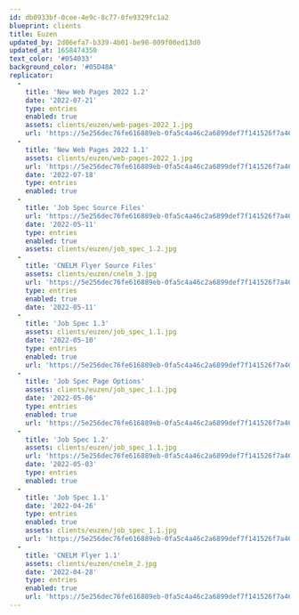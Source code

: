 ```yaml
---
id: db0933bf-0cee-4e9c-8c77-0fe9329fc1a2
blueprint: clients
title: Euzen
updated_by: 2d06efa7-b339-4b01-be90-009f00ed13d0
updated_at: 1658474350
text_color: '#054033'
background_color: '#05D48A'
replicator:
  -
    title: 'New Web Pages 2022 1.2'
    date: '2022-07-21'
    type: entries
    enabled: true
    assets: clients/euzen/web-pages-2022_1.jpg
    url: 'https://5e256dec76fe616889eb-0fa5c4a46c2a6899def7f141526f7a46.ssl.cf3.rackcdn.com/Euzen%202022%201.2.pdf'
  -
    title: 'New Web Pages 2022 1.1'
    assets: clients/euzen/web-pages-2022_1.jpg
    url: 'https://5e256dec76fe616889eb-0fa5c4a46c2a6899def7f141526f7a46.ssl.cf3.rackcdn.com/Euzen%202022%201.1.pdf'
    date: '2022-07-18'
    type: entries
    enabled: true
  -
    title: 'Job Spec Source Files'
    url: 'https://5e256dec76fe616889eb-0fa5c4a46c2a6899def7f141526f7a46.ssl.cf3.rackcdn.com/Job%20Spec%20Overview%201.zip'
    date: '2022-05-11'
    type: entries
    enabled: true
    assets: clients/euzen/job_spec_1.2.jpg
  -
    title: 'CNELM Flyer Source Files'
    assets: clients/euzen/cnelm_3.jpg
    url: 'https://5e256dec76fe616889eb-0fa5c4a46c2a6899def7f141526f7a46.ssl.cf3.rackcdn.com/CNELM%20Flyer.zip'
    type: entries
    enabled: true
    date: '2022-05-11'
  -
    title: 'Job Spec 1.3'
    assets: clients/euzen/job_spec_1.1.jpg
    date: '2022-05-10'
    type: entries
    enabled: true
    url: 'https://5e256dec76fe616889eb-0fa5c4a46c2a6899def7f141526f7a46.ssl.cf3.rackcdn.com/Job%20Spec%20Overview%201.3.pdf'
  -
    title: 'Job Spec Page Options'
    assets: clients/euzen/job_spec_1.1.jpg
    date: '2022-05-06'
    type: entries
    enabled: true
    url: 'https://5e256dec76fe616889eb-0fa5c4a46c2a6899def7f141526f7a46.ssl.cf3.rackcdn.com/Job%20Spec%20Overview%20Page%20Options.pdf'
  -
    title: 'Job Spec 1.2'
    assets: clients/euzen/job_spec_1.1.jpg
    url: 'https://5e256dec76fe616889eb-0fa5c4a46c2a6899def7f141526f7a46.ssl.cf3.rackcdn.com/Job%20Spec%20Overview%201.2.pdf'
    date: '2022-05-03'
    type: entries
    enabled: true
  -
    title: 'Job Spec 1.1'
    date: '2022-04-26'
    type: entries
    enabled: true
    assets: clients/euzen/job_spec_1.1.jpg
    url: 'https://5e256dec76fe616889eb-0fa5c4a46c2a6899def7f141526f7a46.ssl.cf3.rackcdn.com/Job%20Spec%20Overview%201.1.pdf'
  -
    title: 'CNELM Flyer 1.1'
    assets: clients/euzen/cnelm_2.jpg
    date: '2022-04-28'
    type: entries
    enabled: true
    url: 'https://5e256dec76fe616889eb-0fa5c4a46c2a6899def7f141526f7a46.ssl.cf3.rackcdn.com/CNELM%20Flyer%201.1.pdf'
---
```

